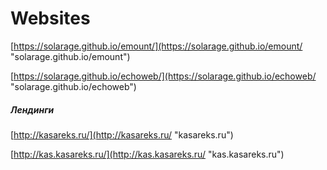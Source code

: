 
# Websites

[https://solarage.github.io/emount/](https://solarage.github.io/emount/ "solarage.github.io/emount")

[https://solarage.github.io/echoweb/](https://solarage.github.io/echoweb/ "solarage.github.io/echoweb")



##### Лендинги
[http://kasareks.ru/](http://kasareks.ru/ "kasareks.ru")

[http://kas.kasareks.ru/](http://kas.kasareks.ru/ "kas.kasareks.ru")
